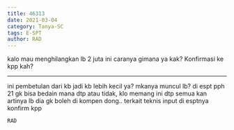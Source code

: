 ```yaml
---
title: 46313
date: 2021-03-04
category: Tanya-SC
tags: E-SPT
author: RAD
---
```


kalo mau menghilangkan lb 2 juta ini caranya gimana ya kak? Konfirmasi ke kpp kah?

---

ini pembetulan dari kb jadi kb lebih kecil ya? mkanya muncul lb? di espt pph 21 gk bisa bedain mana dtp atau tidak, klo memang ini dtp semua kan artinya lb dia gk boleh di kompen dong.. terkait teknis input di esptnya konfirm kpp

`RAD`

